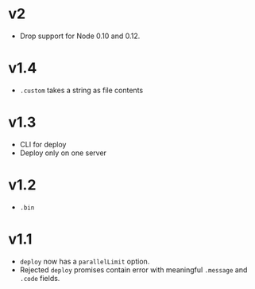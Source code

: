 # v2

* Drop support for Node 0.10 and 0.12.

# v1.4

* `.custom` takes a string as file contents

# v1.3

* CLI for deploy
* Deploy only on one server

# v1.2

* `.bin`

# v1.1

* `deploy` now has a `parallelLimit` option.
* Rejected `deploy` promises contain error with meaningful `.message` and `.code` fields.
